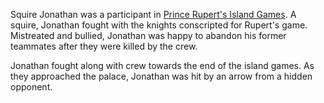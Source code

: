 <!-- TITLE: Squire Jonathan -->
<!-- SUBTITLE: An unwitting participant in a dangerous game -->

Squire Jonathan was a participant in [Prince Rupert's Island Games](session-7-prince-ruperts-island-games). A squire, Jonathan fought with the knights conscripted for Rupert's game. Mistreated and bullied, Jonathan was happy to abandon his former teammates after they were killed by the crew.

Jonathan fought along with crew towards the end of the island games. As they approached the palace, Jonathan was hit by an arrow from a hidden opponent.